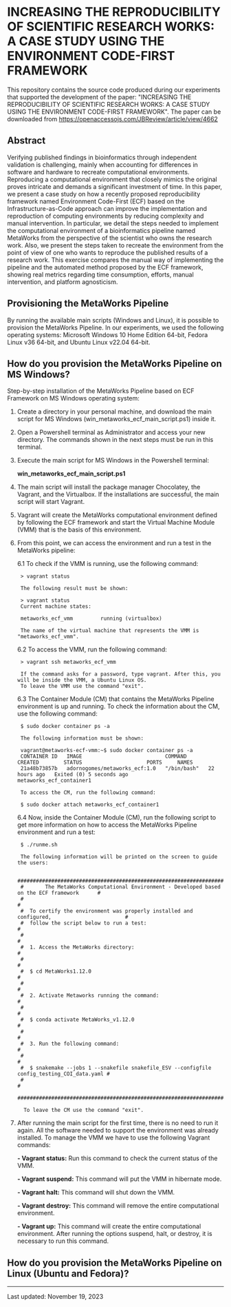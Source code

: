 # INCREASING THE REPRODUCIBILITY OF SCIENTIFIC RESEARCH WORKS: A CASE STUDY USING THE ENVIRONMENT CODE-FIRST FRAMEWORK

This repository contains the source code produced during our experiments that supported the development of the paper: "INCREASING THE REPRODUCIBILITY OF SCIENTIFIC RESEARCH WORKS: A CASE STUDY USING THE ENVIRONMENT CODE-FIRST FRAMEWORK".
The paper can be downloaded from https://openaccessojs.com/JBReview/article/view/4662

## Abstract

Verifying published findings in bioinformatics through independent validation is challenging, mainly when accounting for differences in software and hardware to recreate computational environments. Reproducing a computational environment that closely mimics the original proves intricate and demands a significant investment of time. In this paper, we present a case study on how a recently proposed reproducibility framework named Environment Code-First (ECF) based on the Infrastructure-as-Code approach can improve the implementation and reproduction of computing environments by reducing complexity and manual intervention. In particular, we detail the steps needed to implement the computational environment of a bioinformatics pipeline named MetaWorks from the perspective of the scientist who owns the research work. Also, we present the steps taken to recreate the environment from the point of view of one who wants to reproduce the published results of a research work. This exercise compares the manual way of implementing the pipeline and the automated method proposed by the ECF framework, showing real metrics regarding time consumption, efforts, manual intervention, and platform agnosticism. 

## Provisioning the MetaWorks Pipeline
By running the available main scripts (Windows and Linux), it is possible to provision the MetaWorks Pipeline. In our experiments, we used the following operating systems: Microsoft Windows 10 Home Edition 64-bit, Fedora Linux v36 64-bit, and Ubuntu Linux v22.04 64-bit.

## How do you provision the MetaWorks Pipeline on MS Windows?
Step-by-step installation of the MetaWorks Pipeline based on ECF Framework on MS Windows operating system:

1. Create a directory in your personal machine, and download the main script for MS Windows (win_metaworks_ecf_main_script.ps1) inside it.

2. Open a Powershell terminal as Administrator and access your new directory. The commands shown in the next steps must be run in this terminal.

3. Execute the main script for MS Windows in the Powershell terminal:

	**win_metaworks_ecf_main_script.ps1**
 
4. The main script will install the package manager Chocolatey, the Vagrant, and the Virtualbox. If the installations are successful, the main script will start Vagrant.

5. Vagrant will create the MetaWorks computational environment defined by following the ECF framework and start the Virtual Machine Module (VMM) that is the basis of this environment.

6. From this point, we can access the environment and run a test in the MetaWorks pipeline:

	6.1 To check if the VMM is running, use the following command:

   		> vagrant status

   		The following result must be shown:

   		> vagrant status
		Current machine states:

   		metaworks_ecf_vmm         running (virtualbox)

		The name of the virtual machine that represents the VMM is "metaworks_ecf_vmm".

	6.2 To access the VMM, run the following command:

   		> vagrant ssh metaworks_ecf_vmm

		If the command asks for a password, type vagrant. After this, you will be inside the VMM, a Ubuntu Linux OS.
		To leave the VMM use the command "exit".


	6.3 The Container Module (CM) that contains the MetaWorks Pipeline environment is up and running. To check the information about the CM, use the following command:

		$ sudo docker container ps -a

		The following information must be shown:

		vagrant@metaworks-ecf-vmm:~$ sudo docker container ps -a
		CONTAINER ID   IMAGE                           COMMAND       CREATED        STATUS                     PORTS     NAMES
		21a48b73857b   adornogomes/metaworks_ecf:1.0   "/bin/bash"   22 hours ago   Exited (0) 5 seconds ago             metaworks_ecf_container1

		To access the CM, run the following command:

		$ sudo docker attach metaworks_ecf_container1

	6.4 Now, inside the Container Module (CM), run the following script to get more information on how to access the MetaWorks Pipeline environment and run a test:

   		$ ./runme.sh

   		The following information will be printed on the screen to guide the users:

		#############################################################################################
		#       The MetaWorks Computational Environment - Developed based on the ECF framework      #
		#                                                                                           #
		#  To certify the environment was properly installed and configured,                        #
		#  follow the script below to run a test:                                                   #
		#                                                                                           #
		#  1. Access the MetaWorks directory:                                                       #
		#                                                                                           #
		#  $ cd MetaWorks1.12.0                                                                     #
		#                                                                                           #
		#  2. Activate Metaworks running the command:                                               #
		#                                                                                           #
		#  $ conda activate MetaWorks_v1.12.0                                                       #
		#                                                                                           #
		#  3. Run the following command:                                                            #
		#                                                                                           #
		#  $ snakemake --jobs 1 --snakefile snakefile_ESV --configfile config_testing_COI_data.yaml #
		#                                                                                           #
		#############################################################################################

		 To leave the CM use the command "exit".

8. After running the main script for the first time, there is no need to run it again. All the software needed to support the environment was already installed. To manage the VMM we have to use the following Vagrant commands:

	**- Vagrant status:** Run this command to check the current status of the VMM.

	**- Vagrant suspend:** This command will put the VMM in hibernate mode.

	**- Vagrant halt:** This command will shut down the VMM.

	**- Vagrant destroy:** This command will remove the entire computational environment.

	**- Vagrant up:** This command will create the entire computational environment. After running the options suspend, halt, or destroy, it is necessary to run this command.


## How do you provision the MetaWorks Pipeline on Linux (Ubuntu and Fedora)?




-------------------------------
Last updated: November 19, 2023
